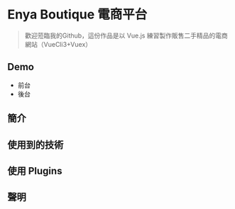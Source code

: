 # Enya Boutique 電商平台
>歡迎蒞臨我的Github，這份作品是以 Vue.js 練習製作販售二手精品的電商網站（VueCli3+Vuex）

## Demo
* 前台
* 後台

## 簡介
## 使用到的技術
## 使用 Plugins
## 聲明

 
